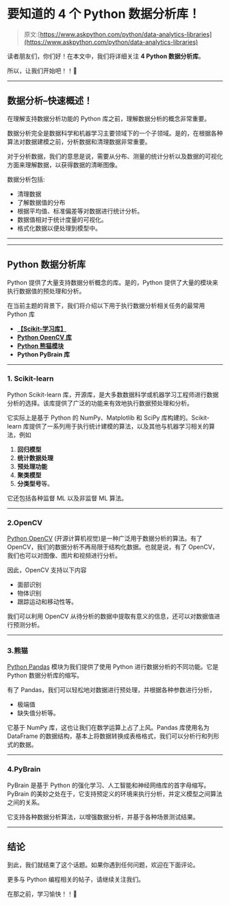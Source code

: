 # 要知道的 4 个 Python 数据分析库！

> 原文:[https://www.askpython.com/python/data-analytics-libraries](https://www.askpython.com/python/data-analytics-libraries)

读者朋友们，你们好！在本文中，我们将详细关注 **4 Python 数据分析库**。

所以，让我们开始吧！！🙂

* * *

## 数据分析–快速概述！

在理解支持数据分析功能的 Python 库之前，理解数据分析的概念非常重要。

数据分析完全是数据科学和机器学习主要领域下的一个子领域。是的，在根据各种算法对数据建模之前，分析数据和清理数据非常重要。

对于分析数据，我们的意思是说，需要从分布、测量的统计分析以及数据的可视化方面来理解数据，以获得数据的清晰图像。

数据分析包括:

*   清理数据
*   了解数据值的分布
*   根据平均值、标准偏差等对数据进行统计分析。
*   数据值相对于统计度量的可视化。
*   格式化数据以便处理到模型中。

* * *

* * *

## Python **数据分析库**

Python 提供了大量支持数据分析概念的库。是的，Python 提供了大量的模块来执行数据值的预处理和分析。

在当前主题的背景下，我们将介绍以下用于执行数据分析相关任务的最常用 Python 库

*   **[【Scikit-学习库】](https://www.askpython.com/python-modules/top-best-machine-learning-libraries)**
*   **[Python OpenCV 库](https://www.askpython.com/python-modules/read-images-in-python-opencv)**
*   **[Python 熊猫模块](https://www.askpython.com/python-modules/pandas/python-pandas-module-tutorial)**
*   **Python PyBrain 库**

* * *

### 1\. Scikit-learn

Python Scikit-learn 库，开源库，是大多数数据科学或机器学习工程师进行数据分析的选择。该库提供了广泛的功能来有效地执行数据预处理和分析。

它实际上是基于 Python 的 NumPy、Matplotlib 和 SciPy 库构建的。Scikit-learn 库提供了一系列用于执行统计建模的算法，以及其他与机器学习相关的算法，例如

1.  **回归模型**
2.  **统计数据处理**
3.  **预处理功能**
4.  **聚类模型**
5.  **分类型号**等。

它还包括各种监督 ML 以及非监督 ML 算法。

* * *

### 2.OpenCV

[Python OpenCV](https://www.askpython.com/python-modules/read-images-in-python-opencv) (开源计算机视觉)是一种广泛用于数据分析的算法。有了 OpenCV，我们的数据分析不再局限于结构化数据。也就是说，有了 OpenCV，我们也可以对图像、图片和视频进行分析。

因此，OpenCV 支持以下内容

*   面部识别
*   物体识别
*   跟踪运动和移动性等。

我们可以利用 OpenCV 从待分析的数据中提取有意义的信息，还可以对数据值进行预测分析。

* * *

### 3.熊猫

[Python Pandas](https://www.askpython.com/python-modules/pandas/python-pandas-module-tutorial) 模块为我们提供了使用 Python 进行数据分析的不同功能。它是 Python 数据分析库的缩写。

有了 Pandas，我们可以轻松地对数据进行预处理，并根据各种参数进行分析，

*   极端值
*   缺失值分析等。

它基于 NumPy 库，这也让我们在数学运算上占了上风。Pandas 库使用名为 DataFrame 的数据结构，基本上将数据转换成表格格式，我们可以分析行和列形式的数据。

* * *

### 4.PyBrain

PyBrain 是基于 Python 的强化学习、人工智能和神经网络库的首字母缩写。PyBrain 的美妙之处在于，它支持预定义的环境来执行分析，并定义模型之间算法之间的关系。

它支持各种数据分析算法，以增强数据分析，并基于各种场景测试结果。

* * *

## 结论

到此，我们就结束了这个话题。如果你遇到任何问题，欢迎在下面评论。

更多与 Python 编程相关的帖子，请继续关注我们。

在那之前，学习愉快！！🙂